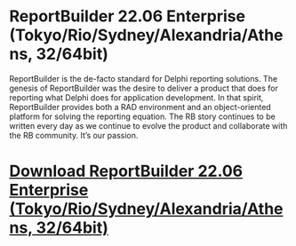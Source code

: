 # ReportBuilder 22.06 Enterprise (Tokyo/Rio/Sydney/Alexandria/Athens, 32/64bit)

ReportBuilder is the de-facto standard for Delphi reporting solutions. The genesis of ReportBuilder was the desire to deliver a product that does for reporting what Delphi does for application development. In that spirit, ReportBuilder provides both a RAD environment and an object-oriented platform for solving the reporting equation. The RB story continues to be written every day as we continue to evolve the product and collaborate with the RB community. It’s our passion.

# [Download ReportBuilder 22.06 Enterprise (Tokyo/Rio/Sydney/Alexandria/Athens, 32/64bit)](https://developer.team/delphi/35139-reportbuilder-2206-enterprise-tokyoriosydneyalexandriaathens-3264bit.html)
